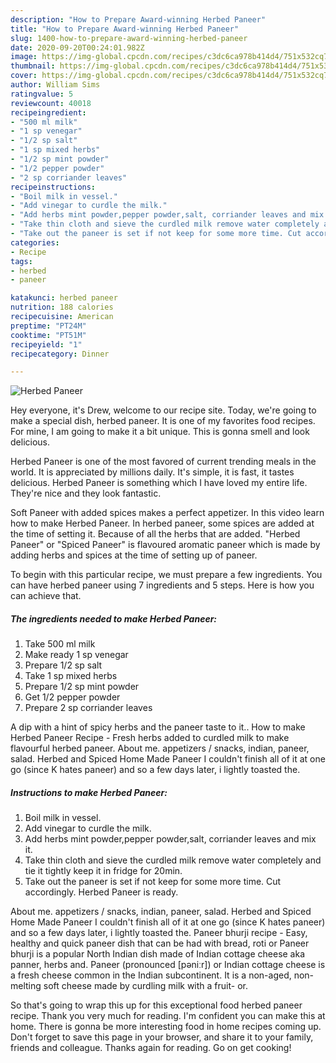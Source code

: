 ```yaml
---
description: "How to Prepare Award-winning Herbed Paneer"
title: "How to Prepare Award-winning Herbed Paneer"
slug: 1400-how-to-prepare-award-winning-herbed-paneer
date: 2020-09-20T00:24:01.982Z
image: https://img-global.cpcdn.com/recipes/c3dc6ca978b414d4/751x532cq70/herbed-paneer-recipe-main-photo.jpg
thumbnail: https://img-global.cpcdn.com/recipes/c3dc6ca978b414d4/751x532cq70/herbed-paneer-recipe-main-photo.jpg
cover: https://img-global.cpcdn.com/recipes/c3dc6ca978b414d4/751x532cq70/herbed-paneer-recipe-main-photo.jpg
author: William Sims
ratingvalue: 5
reviewcount: 40018
recipeingredient:
- "500 ml milk"
- "1 sp venegar"
- "1/2 sp salt"
- "1 sp mixed herbs"
- "1/2 sp mint powder"
- "1/2 pepper powder"
- "2 sp corriander leaves"
recipeinstructions:
- "Boil milk in vessel."
- "Add vinegar to curdle the milk."
- "Add herbs mint powder,pepper powder,salt, corriander leaves and mix it."
- "Take thin cloth and sieve the curdled milk remove water completely and tie it tightly keep it in fridge for 20min."
- "Take out the paneer is set if not keep for some more time. Cut accordingly. Herbed Paneer is ready."
categories:
- Recipe
tags:
- herbed
- paneer

katakunci: herbed paneer 
nutrition: 188 calories
recipecuisine: American
preptime: "PT24M"
cooktime: "PT51M"
recipeyield: "1"
recipecategory: Dinner

---
```



![Herbed Paneer](https://img-global.cpcdn.com/recipes/c3dc6ca978b414d4/751x532cq70/herbed-paneer-recipe-main-photo.jpg)

Hey everyone, it's Drew, welcome to our recipe site. Today, we're going to make a special dish, herbed paneer. It is one of my favorites food recipes. For mine, I am going to make it a bit unique. This is gonna smell and look delicious.

Herbed Paneer is one of the most favored of current trending meals in the world. It is appreciated by millions daily. It's simple, it is fast, it tastes delicious. Herbed Paneer is something which I have loved my entire life. They're nice and they look fantastic.

Soft Paneer with added spices makes a perfect appetizer. In this video learn how to make Herbed Paneer. In herbed paneer, some spices are added at the time of setting it. Because of all the herbs that are added. &#34;Herbed Paneer&#34; or &#34;Spiced Paneer&#34; is flavoured aromatic paneer which is made by adding herbs and spices at the time of setting up of paneer.


To begin with this particular recipe, we must prepare a few ingredients. You can have herbed paneer using 7 ingredients and 5 steps. Here is how you can achieve that.

<!--inarticleads1-->

##### The ingredients needed to make Herbed Paneer:

1. Take 500 ml milk
1. Make ready 1 sp venegar
1. Prepare 1/2 sp salt
1. Take 1 sp mixed herbs
1. Prepare 1/2 sp mint powder
1. Get 1/2 pepper powder
1. Prepare 2 sp corriander leaves


A dip with a hint of spicy herbs and the paneer taste to it.. How to make Herbed Paneer Recipe - Fresh herbs added to curdled milk to make flavourful herbed paneer. About me. appetizers / snacks, indian, paneer, salad. Herbed and Spiced Home Made Paneer I couldn&#39;t finish all of it at one go (since K hates paneer) and so a few days later, i lightly toasted the. 

<!--inarticleads2-->

##### Instructions to make Herbed Paneer:

1. Boil milk in vessel.
1. Add vinegar to curdle the milk.
1. Add herbs mint powder,pepper powder,salt, corriander leaves and mix it.
1. Take thin cloth and sieve the curdled milk remove water completely and tie it tightly keep it in fridge for 20min.
1. Take out the paneer is set if not keep for some more time. Cut accordingly. Herbed Paneer is ready.


About me. appetizers / snacks, indian, paneer, salad. Herbed and Spiced Home Made Paneer I couldn&#39;t finish all of it at one go (since K hates paneer) and so a few days later, i lightly toasted the. Paneer bhurji recipe - Easy, healthy and quick paneer dish that can be had with bread, roti or Paneer bhurji is a popular North Indian dish made of Indian cottage cheese aka panner, herbs and. Paneer (pronounced [pəniːr]) or Indian cottage cheese is a fresh cheese common in the Indian subcontinent. It is a non-aged, non-melting soft cheese made by curdling milk with a fruit- or. 

So that's going to wrap this up for this exceptional food herbed paneer recipe. Thank you very much for reading. I'm confident you can make this at home. There is gonna be more interesting food in home recipes coming up. Don't forget to save this page in your browser, and share it to your family, friends and colleague. Thanks again for reading. Go on get cooking!
